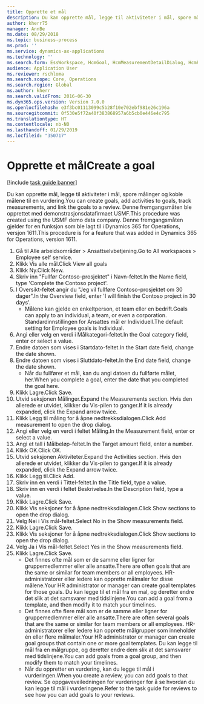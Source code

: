 ```yaml
---
title: Opprette et mål
description: Du kan opprette mål, legge til aktiviteter i mål, spore målinger og koble målene til en vurdering.
author: kherr75
manager: AnnBe
ms.date: 08/29/2018
ms.topic: business-process
ms.prod: ''
ms.service: dynamics-ax-applications
ms.technology: ''
ms.search.form: EssWorkspace, HcmGoal, HcmMeasurementDetailDialog, HcmPerfJournalAdd, HcmGoalChangeSettings
audience: Application User
ms.reviewer: rschloma
ms.search.scope: Core, Operations
ms.search.region: Global
ms.author: kherr
ms.search.validFrom: 2016-06-30
ms.dyn365.ops.version: Version 7.0.0
ms.openlocfilehash: e3f3bc01113099c5b28f10e702ebf981e26c196a
ms.sourcegitcommit: 0f530e5f72a40f383868957a6b5cb0e446e4c795
ms.translationtype: HT
ms.contentlocale: nb-NO
ms.lasthandoff: 01/29/2019
ms.locfileid: "350717"
---
```

# <a name="create-a-goal"></a><span data-ttu-id="7f5ba-103">Opprette et mål</span><span class="sxs-lookup"><span data-stu-id="7f5ba-103">Create a goal</span></span>

[!include [task guide banner](../../includes/task-guide-banner.md)]

<span data-ttu-id="7f5ba-104">Du kan opprette mål, legge til aktiviteter i mål, spore målinger og koble målene til en vurdering.</span><span class="sxs-lookup"><span data-stu-id="7f5ba-104">You can create goals, add activities to goals, track measurements, and link the goals to a review.</span></span> <span data-ttu-id="7f5ba-105">Denne fremgangsmåten ble opprettet med demonstrasjonsdatafirmaet USMF.</span><span class="sxs-lookup"><span data-stu-id="7f5ba-105">This procedure was created using the USMF demo data company.</span></span> <span data-ttu-id="7f5ba-106">Denne fremgangsmåten gjelder for en funksjon som ble lagt til i Dynamics 365 for Operations, versjon 1611.</span><span class="sxs-lookup"><span data-stu-id="7f5ba-106">This procedure is for a feature that was added in Dynamics 365 for Operations, version 1611.</span></span>

1. <span data-ttu-id="7f5ba-107">Gå til Alle arbeidsområder > Ansattselvbetjening.</span><span class="sxs-lookup"><span data-stu-id="7f5ba-107">Go to All workspaces > Employee self service.</span></span>
2. <span data-ttu-id="7f5ba-108">Klikk Vis alle mål.</span><span class="sxs-lookup"><span data-stu-id="7f5ba-108">Click View all goals</span></span>
3. <span data-ttu-id="7f5ba-109">Klikk Ny.</span><span class="sxs-lookup"><span data-stu-id="7f5ba-109">Click New.</span></span>
4. <span data-ttu-id="7f5ba-110">Skriv inn "Fullfør Contoso-prosjektet" i Navn-feltet.</span><span class="sxs-lookup"><span data-stu-id="7f5ba-110">In the Name field, type 'Complete the Contoso project'.</span></span>
5. <span data-ttu-id="7f5ba-111">I Oversikt-feltet angir du "Jeg vil fullføre Contoso-prosjektet om 30 dager".</span><span class="sxs-lookup"><span data-stu-id="7f5ba-111">In the Overview field, enter 'I will finish the Contoso project in 30 days'.</span></span>
    * <span data-ttu-id="7f5ba-112">Målene kan gjelde en enkeltperson, et team eller en bedrift.</span><span class="sxs-lookup"><span data-stu-id="7f5ba-112">Goals can apply to an individual, a team, or even a corporation.</span></span> <span data-ttu-id="7f5ba-113">Standardinnstillingen for Ansattes mål er Individuell.</span><span class="sxs-lookup"><span data-stu-id="7f5ba-113">The default setting for Employee goals is Individual.</span></span>  
6. <span data-ttu-id="7f5ba-114">Angi eller velg en verdi i Målkategori-feltet.</span><span class="sxs-lookup"><span data-stu-id="7f5ba-114">In the Goal category field, enter or select a value.</span></span>
7. <span data-ttu-id="7f5ba-115">Endre datoen som vises i Startdato-feltet.</span><span class="sxs-lookup"><span data-stu-id="7f5ba-115">In the Start date field, change the date shown.</span></span>
8. <span data-ttu-id="7f5ba-116">Endre datoen som vises i Sluttdato-feltet.</span><span class="sxs-lookup"><span data-stu-id="7f5ba-116">In the End date field, change the date shown.</span></span>
    * <span data-ttu-id="7f5ba-117">Når du fullfører et mål, kan du angi datoen du fullførte målet, her.</span><span class="sxs-lookup"><span data-stu-id="7f5ba-117">When you complete a goal, enter the date that you completed the goal here.</span></span>  
9. <span data-ttu-id="7f5ba-118">Klikk Lagre.</span><span class="sxs-lookup"><span data-stu-id="7f5ba-118">Click Save.</span></span>
10. <span data-ttu-id="7f5ba-119">Utvid seksjonen Målinger.</span><span class="sxs-lookup"><span data-stu-id="7f5ba-119">Expand the Measurements section.</span></span> <span data-ttu-id="7f5ba-120">Hvis den allerede er utvidet, klikker du Vis-pilen to ganger.</span><span class="sxs-lookup"><span data-stu-id="7f5ba-120">If it is already expanded, click the Expand arrow twice.</span></span>
11. <span data-ttu-id="7f5ba-121">Klikk Legg til måling for å åpne nedtrekksdialogen.</span><span class="sxs-lookup"><span data-stu-id="7f5ba-121">Click Add measurement to open the drop dialog.</span></span>
12. <span data-ttu-id="7f5ba-122">Angi eller velg en verdi i feltet Måling.</span><span class="sxs-lookup"><span data-stu-id="7f5ba-122">In the Measurement field, enter or select a value.</span></span>
13. <span data-ttu-id="7f5ba-123">Angi et tall i Målbeløp-feltet.</span><span class="sxs-lookup"><span data-stu-id="7f5ba-123">In the Target amount field, enter a number.</span></span>
14. <span data-ttu-id="7f5ba-124">Klikk OK.</span><span class="sxs-lookup"><span data-stu-id="7f5ba-124">Click OK.</span></span>
15. <span data-ttu-id="7f5ba-125">Utvid seksjonen Aktiviteter.</span><span class="sxs-lookup"><span data-stu-id="7f5ba-125">Expand the Activities section.</span></span> <span data-ttu-id="7f5ba-126">Hvis den allerede er utvidet, klikker du Vis-pilen to ganger.</span><span class="sxs-lookup"><span data-stu-id="7f5ba-126">If it is already expanded, click the Expand arrow twice.</span></span>
16. <span data-ttu-id="7f5ba-127">Klikk Legg til.</span><span class="sxs-lookup"><span data-stu-id="7f5ba-127">Click Add.</span></span>
17. <span data-ttu-id="7f5ba-128">Skriv inn en verdi i Tittel-feltet.</span><span class="sxs-lookup"><span data-stu-id="7f5ba-128">In the Title field, type a value.</span></span>
18. <span data-ttu-id="7f5ba-129">Skriv inn en verdi i feltet Beskrivelse.</span><span class="sxs-lookup"><span data-stu-id="7f5ba-129">In the Description field, type a value.</span></span>
19. <span data-ttu-id="7f5ba-130">Klikk Lagre.</span><span class="sxs-lookup"><span data-stu-id="7f5ba-130">Click Save.</span></span>
20. <span data-ttu-id="7f5ba-131">Klikk Vis seksjoner for å åpne nedtrekksdialogen.</span><span class="sxs-lookup"><span data-stu-id="7f5ba-131">Click Show sections to open the drop dialog.</span></span>
21. <span data-ttu-id="7f5ba-132">Velg Nei i Vis mål-feltet.</span><span class="sxs-lookup"><span data-stu-id="7f5ba-132">Select No in the Show measurements field.</span></span>
22. <span data-ttu-id="7f5ba-133">Klikk Lagre.</span><span class="sxs-lookup"><span data-stu-id="7f5ba-133">Click Save.</span></span>
23. <span data-ttu-id="7f5ba-134">Klikk Vis seksjoner for å åpne nedtrekksdialogen.</span><span class="sxs-lookup"><span data-stu-id="7f5ba-134">Click Show sections to open the drop dialog.</span></span>
24. <span data-ttu-id="7f5ba-135">Velg Ja i Vis mål-feltet.</span><span class="sxs-lookup"><span data-stu-id="7f5ba-135">Select Yes in the Show measurements field.</span></span>
25. <span data-ttu-id="7f5ba-136">Klikk Lagre.</span><span class="sxs-lookup"><span data-stu-id="7f5ba-136">Click Save.</span></span>
    * <span data-ttu-id="7f5ba-137">Det finnes ofte mål som er de samme eller ligner for gruppemedlemmer eller alle ansatte.</span><span class="sxs-lookup"><span data-stu-id="7f5ba-137">There are often goals that are the same or similar for team members or all employees.</span></span>     <span data-ttu-id="7f5ba-138">HR-administratorer eller ledere kan opprette målmaler for disse målene.</span><span class="sxs-lookup"><span data-stu-id="7f5ba-138">Your HR administrator or manager can create goal templates for those goals.</span></span> <span data-ttu-id="7f5ba-139">Du kan legge til et mål fra en mal, og deretter endre det slik at det samsvarer med tidslinjene.</span><span class="sxs-lookup"><span data-stu-id="7f5ba-139">You can add a goal from a template, and then modify it to match your timelines.</span></span>  
    * <span data-ttu-id="7f5ba-140">Det finnes ofte flere mål som er de samme eller ligner for gruppemedlemmer eller alle ansatte.</span><span class="sxs-lookup"><span data-stu-id="7f5ba-140">There are often several goals that are the same or similar for team members or all employees.</span></span>     <span data-ttu-id="7f5ba-141">HR-administratorer eller ledere kan opprette målgrupper som inneholder én eller flere målmaler.</span><span class="sxs-lookup"><span data-stu-id="7f5ba-141">Your HR administrator or manager can create goal groups that contain one or more goal templates.</span></span> <span data-ttu-id="7f5ba-142">Du kan legge til mål fra en målgruppe, og deretter endre dem slik at det samsvarer med tidslinjene.</span><span class="sxs-lookup"><span data-stu-id="7f5ba-142">You can add goals from a goal group, and then modify them to match your timelines.</span></span>  
    * <span data-ttu-id="7f5ba-143">Når du oppretter en vurdering, kan du legge til mål i vurderingen.</span><span class="sxs-lookup"><span data-stu-id="7f5ba-143">When you create a review, you can add goals to that review.</span></span> <span data-ttu-id="7f5ba-144">Se oppgaveveiledningen for vurderinger for å se hvordan du kan legge til mål i vurderingene.</span><span class="sxs-lookup"><span data-stu-id="7f5ba-144">Refer to the task guide for reviews to see how you can add goals to your reviews.</span></span>  

